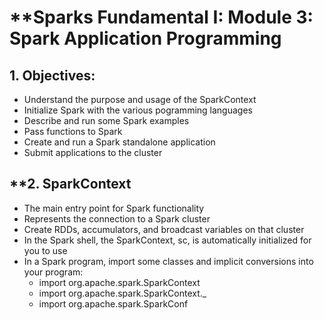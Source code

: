 # **Sparks Fundamental I: **Module 3: Spark Application Programming**
## **1. Objectives**:
- Understand the purpose and usage of the SparkContext
- Initialize Spark with the various pogramming languages
- Describe and run some Spark examples
- Pass functions to Spark
- Create and run a Spark standalone application
- Submit applications to the cluster

## **2. SparkContext
- The main entry point for Spark functionality
- Represents the connection to a Spark cluster
- Create RDDs, accumulators, and broadcast variables on that cluster
- In the Spark shell, the SparkContext, sc, is automatically initialized for you to use
- In a Spark program, import some classes and implicit conversions into your program:
	- import org.apache.spark.SparkContext
	- import org.apache.spark.SparkContext._
	- import org.apache.spark.SparkConf

